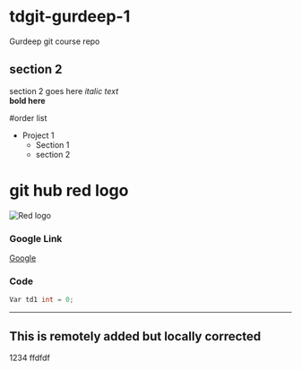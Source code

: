 # tdgit-gurdeep-1
Gurdeep git course repo

## section 2
section 2 goes here
*italic text* <br/>
**bold here**

#order list
* Project 1
    * Section 1
    * section 2

# git hub red logo
![Red logo](https://www.vision-et-cognition.com/wp-content/uploads/2017/10/github.png)

### Google Link
[Google](http://google.com)

### Code
``` C#
Var td1 int = 0;
```
-----------------------------------------
This is remotely added but locally corrected
-----------------------------------------

1234
ffdfdf

